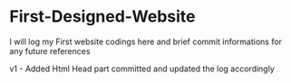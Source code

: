# First-Designed-Website

I will log my First website codings here and brief commit informations for any future references

v1 - Added Html Head part committed and updated the log accordingly